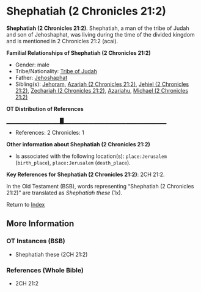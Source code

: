 # Shephatiah (2 Chronicles 21:2)
**Shephatiah (2 Chronicles 21:2)**. 
Shephatiah, a man of the tribe of Judah and son of Jehoshaphat, was living during the time of the divided kingdom and is mentioned in 2 Chronicles 21:2 (acai). 




**Familial Relationships of Shephatiah (2 Chronicles 21:2)**


* Gender: male
* Tribe/Nationality: [Tribe of Judah](../../../groups/md/acai/Judah.md)
* Father: [Jehoshaphat](Jehoshaphat.3.md)
* Sibling(s): [Jehoram](Jehoram.md), [Azariah (2 Chronicles 21:2)](Azariah.12.md), [Jehiel (2 Chronicles 21:2)](Jehiel.4.md), [Zechariah (2 Chronicles 21:2)](Zechariah.11.md), [Azariahu](Azariahu.md), [Michael (2 Chronicles 21:2)](Michael.9.md)


**OT Distribution of References**

▁▁▁▁▁▁▁▁▁▁▁▁▁█▁▁▁▁▁▁▁▁▁▁▁▁▁▁▁▁▁▁▁▁▁▁▁▁▁
* References: 2 Chronicles: 1





**Other information about Shephatiah (2 Chronicles 21:2)**


* Is associated with the following location(s): 
`place:Jerusalem` (`birth_place`), `place:Jerusalem` (`death_place`). 


**Key References for Shephatiah (2 Chronicles 21:2)**: 
2CH 21:2. 


In the Old Testament (BSB), words representing “Shephatiah (2 Chronicles 21:2)” are translated as 
*Shephatiah these* (1x). 




Return to [Index](00-Index.md)

## More Information

### OT Instances (BSB)

* Shephatiah these (2CH 21:2)



### References (Whole Bible)

* 2CH 21:2



